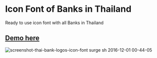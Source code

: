 # Icon Font of Banks in Thailand
Ready to use icon font with all Banks in Thailand

## [Demo here](https://thai-bank-logos-icon-font.surge.sh/)

![screenshot-thai-bank-logos-icon-font surge sh 2016-12-01 00-44-05](https://cloud.githubusercontent.com/assets/1778633/20764116/5cc38786-b75f-11e6-8d2b-85b3ba320303.png)